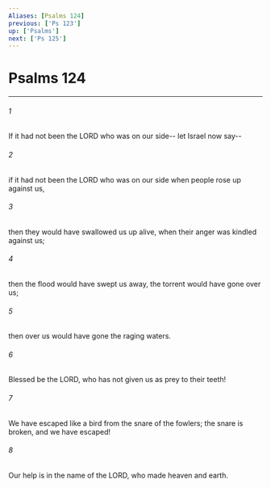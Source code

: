 ```yaml
---
Aliases: [Psalms 124]
previous: ['Ps 123']
up: ['Psalms']
next: ['Ps 125']
---
```

# Psalms 124

***

 

###### 1 
If it had not been the LORD who was on our side-- 
 let Israel now say-- 
 
 

###### 2 
if it had not been the LORD who was on our side 
 when people rose up against us, 
 
 

###### 3 
then they would have swallowed us up alive, 
 when their anger was kindled against us; 
 
 

###### 4 
then the flood would have swept us away, 
 the torrent would have gone over us; 
 
 

###### 5 
then over us would have gone 
 the raging waters.
 
 

###### 6 
Blessed be the LORD, 
 who has not given us 
 as prey to their teeth! 
 
 

###### 7 
We have escaped like a bird 
 from the snare of the fowlers; 
 the snare is broken, 
 and we have escaped!
 
 

###### 8 
Our help is in the name of the LORD, 
 who made heaven and earth.
 
